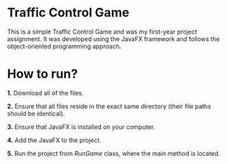 # Traffic Control Game
This is a simple Traffic Control Game and was my first-year project assignment. It was developed using the JavaFX framework and follows the object-oriented programming approach.

# How to run?
**1.** Download all of the files.

**2.** Ensure that all files reside in the exact same directory (their file paths should be identical).

**3.** Ensure that JavaFX is installed on your computer.

**4.** Add the JavaFX to the project.

**5.** Run the project from *RunGame* class, where the main method is located.
